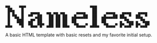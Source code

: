 ```
▀█▄   ▀█▀                            ▀██                        
 █▀█   █   ▄▄▄▄   ▄▄ ▄▄ ▄▄     ▄▄▄▄   ██    ▄▄▄▄   ▄▄▄▄   ▄▄▄▄  
 █ ▀█▄ █  ▀▀ ▄██   ██ ██ ██  ▄█▄▄▄██  ██  ▄█▄▄▄██ ██▄ ▀  ██▄ ▀  
 █   ███  ▄█▀ ██   ██ ██ ██  ██       ██  ██      ▄ ▀█▄▄ ▄ ▀█▄▄ 
▄█▄   ▀█  ▀█▄▄▀█▀ ▄██ ██ ██▄  ▀█▄▄▄▀ ▄██▄  ▀█▄▄▄▀ █▀▄▄█▀ █▀▄▄█▀ 
```                

A basic HTML template with basic resets and my favorite initial setup.

